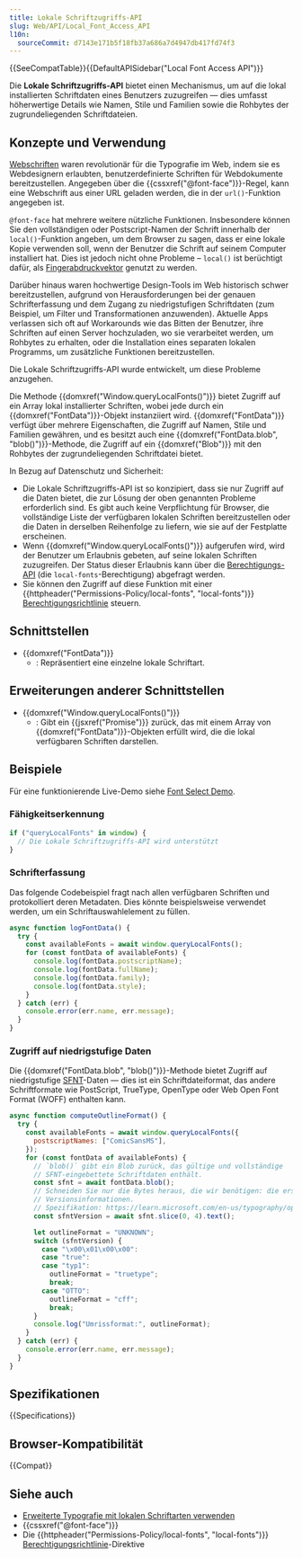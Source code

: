 ```yaml
---
title: Lokale Schriftzugriffs-API
slug: Web/API/Local_Font_Access_API
l10n:
  sourceCommit: d7143e171b5f18fb37a686a7d4947db417fd74f3
---
```


{{SeeCompatTable}}{{DefaultAPISidebar("Local Font Access API")}}

Die **Lokale Schriftzugriffs-API** bietet einen Mechanismus, um auf die lokal installierten Schriftdaten eines Benutzers zuzugreifen — dies umfasst höherwertige Details wie Namen, Stile und Familien sowie die Rohbytes der zugrundeliegenden Schriftdateien.

## Konzepte und Verwendung

[Webschriften](/de/docs/Learn/CSS/Styling_text/Web_fonts) waren revolutionär für die Typografie im Web, indem sie es Webdesignern erlaubten, benutzerdefinierte Schriften für Webdokumente bereitzustellen. Angegeben über die {{cssxref("@font-face")}}-Regel, kann eine Webschrift aus einer URL geladen werden, die in der `url()`-Funktion angegeben ist.

`@font-face` hat mehrere weitere nützliche Funktionen. Insbesondere können Sie den vollständigen oder Postscript-Namen der Schrift innerhalb der `local()`-Funktion angeben, um dem Browser zu sagen, dass er eine lokale Kopie verwenden soll, wenn der Benutzer die Schrift auf seinem Computer installiert hat. Dies ist jedoch nicht ohne Probleme – `local()` ist berüchtigt dafür, als [Fingerabdruckvektor](https://developer.chrome.com/docs/capabilities/web-apis/local-fonts#local_fonts_as_fingerprint_vector) genutzt zu werden.

Darüber hinaus waren hochwertige Design-Tools im Web historisch schwer bereitzustellen, aufgrund von Herausforderungen bei der genauen Schrifterfassung und dem Zugang zu niedrigstufigen Schriftdaten (zum Beispiel, um Filter und Transformationen anzuwenden). Aktuelle Apps verlassen sich oft auf Workarounds wie das Bitten der Benutzer, ihre Schriften auf einen Server hochzuladen, wo sie verarbeitet werden, um Rohbytes zu erhalten, oder die Installation eines separaten lokalen Programms, um zusätzliche Funktionen bereitzustellen.

Die Lokale Schriftzugriffs-API wurde entwickelt, um diese Probleme anzugehen.

Die Methode {{domxref("Window.queryLocalFonts()")}} bietet Zugriff auf ein Array lokal installierter Schriften, wobei jede durch ein {{domxref("FontData")}}-Objekt instanziiert wird. {{domxref("FontData")}} verfügt über mehrere Eigenschaften, die Zugriff auf Namen, Stile und Familien gewähren, und es besitzt auch eine {{domxref("FontData.blob", "blob()")}}-Methode, die Zugriff auf ein {{domxref("Blob")}} mit den Rohbytes der zugrundeliegenden Schriftdatei bietet.

In Bezug auf Datenschutz und Sicherheit:

- Die Lokale Schriftzugriffs-API ist so konzipiert, dass sie nur Zugriff auf die Daten bietet, die zur Lösung der oben genannten Probleme erforderlich sind. Es gibt auch keine Verpflichtung für Browser, die vollständige Liste der verfügbaren lokalen Schriften bereitzustellen oder die Daten in derselben Reihenfolge zu liefern, wie sie auf der Festplatte erscheinen.
- Wenn {{domxref("Window.queryLocalFonts()")}} aufgerufen wird, wird der Benutzer um Erlaubnis gebeten, auf seine lokalen Schriften zuzugreifen. Der Status dieser Erlaubnis kann über die [Berechtigungs-API](/de/docs/Web/API/Permissions_API) (die `local-fonts`-Berechtigung) abgefragt werden.
- Sie können den Zugriff auf diese Funktion mit einer {{httpheader("Permissions-Policy/local-fonts", "local-fonts")}} [Berechtigungsrichtlinie](/de/docs/Web/HTTP/Permissions_Policy) steuern.

## Schnittstellen

- {{domxref("FontData")}}
  - : Repräsentiert eine einzelne lokale Schriftart.

## Erweiterungen anderer Schnittstellen

- {{domxref("Window.queryLocalFonts()")}}
  - : Gibt ein {{jsxref("Promise")}} zurück, das mit einem Array von {{domxref("FontData")}}-Objekten erfüllt wird, die die lokal verfügbaren Schriften darstellen.

## Beispiele

Für eine funktionierende Live-Demo siehe [Font Select Demo](https://local-font-access.glitch.me/demo/).

### Fähigkeitserkennung

```js
if ("queryLocalFonts" in window) {
  // Die Lokale Schriftzugriffs-API wird unterstützt
}
```

### Schrifterfassung

Das folgende Codebeispiel fragt nach allen verfügbaren Schriften und protokolliert deren Metadaten. Dies könnte beispielsweise verwendet werden, um ein Schriftauswahlelement zu füllen.

```js
async function logFontData() {
  try {
    const availableFonts = await window.queryLocalFonts();
    for (const fontData of availableFonts) {
      console.log(fontData.postscriptName);
      console.log(fontData.fullName);
      console.log(fontData.family);
      console.log(fontData.style);
    }
  } catch (err) {
    console.error(err.name, err.message);
  }
}
```

### Zugriff auf niedrigstufige Daten

Die {{domxref("FontData.blob", "blob()")}}-Methode bietet Zugriff auf niedrigstufige [SFNT](https://en.wikipedia.org/wiki/SFNT)-Daten — dies ist ein Schriftdateiformat, das andere Schriftformate wie PostScript, TrueType, OpenType oder Web Open Font Format (WOFF) enthalten kann.

```js
async function computeOutlineFormat() {
  try {
    const availableFonts = await window.queryLocalFonts({
      postscriptNames: ["ComicSansMS"],
    });
    for (const fontData of availableFonts) {
      // `blob()` gibt ein Blob zurück, das gültige und vollständige
      // SFNT-eingebettete Schriftdaten enthält.
      const sfnt = await fontData.blob();
      // Schneiden Sie nur die Bytes heraus, die wir benötigen: die ersten 4 Bytes sind die SFNT
      // Versionsinformationen.
      // Spezifikation: https://learn.microsoft.com/en-us/typography/opentype/spec/otff#organization-of-an-opentype-font
      const sfntVersion = await sfnt.slice(0, 4).text();

      let outlineFormat = "UNKNOWN";
      switch (sfntVersion) {
        case "\x00\x01\x00\x00":
        case "true":
        case "typ1":
          outlineFormat = "truetype";
          break;
        case "OTTO":
          outlineFormat = "cff";
          break;
      }
      console.log("Umrissformat:", outlineFormat);
    }
  } catch (err) {
    console.error(err.name, err.message);
  }
}
```

## Spezifikationen

{{Specifications}}

## Browser-Kompatibilität

{{Compat}}

## Siehe auch

- [Erweiterte Typografie mit lokalen Schriftarten verwenden](https://developer.chrome.com/docs/capabilities/web-apis/local-fonts)
- {{cssxref("@font-face")}}
- Die {{httpheader("Permissions-Policy/local-fonts", "local-fonts")}} [Berechtigungsrichtlinie](/de/docs/Web/HTTP/Permissions_Policy)-Direktive
